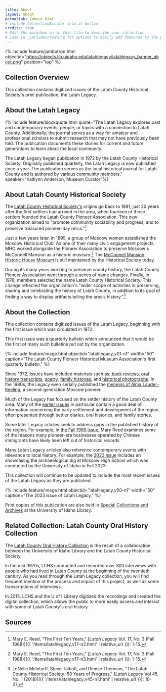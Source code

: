 ```yaml
---
title: About
layout: about
permalink: /about.html
# include CollectionBuilder info at bottom
credits: true
# Edit the markdown on in this file to describe your collection
# Look in _includes/feature for options to easily add features to the page
---
```


{% include feature/jumbotron.html objectid="https://objects.lib.uidaho.edu/latahlegacy/latahlegacy_banner_about.png" position="top" %} 

## Collection Overview
This collection contains digitized issues of the Latah County Historical Society's print publication, the Latah Legacy.

## About the Latah Legacy

{% include feature/blockquote.html quote="The Latah Legacy explores past and contemporary events, people, or topics with a connection to Latah County. Additionally, the journal serves as a way for amateur and professional scholars to submit research that may not have previously been told. The publication documents these stories for current and future generations to learn about the local community.
 
The Latah Legacy began publication in 1972 by the Latah County Historical Society. Originally published quarterly, the Latah Legacy is now published once a year. The publication serves as the local historical journal for Latah County and is authored by various community members." speaker="Kaitlynn Anderson, Museum Curator"%}

## About Latah County Historical Society

The [Latah County Historical Society's](https://www.latahcountyhistoricalsociety.org/) origins go back to 1891, just 20 years after the first settlers had arrived in the area, when fourteen of those settlers founded the Latah County Pioneer Association. This new organization aimed to "promote community sociability and progress, and to preserve treasured pioneer-day relics."[^1]

Just a few years later, in 1895, a group of Moscow women established the Moscow Historical Club. As one of their many civic engagement projects, MHC worked alongside the Pioneer Association to preserve Moscow's McConnell Mansion as a historic museum.[^1] The [McConnell Mansion Historic House Museum](https://www.latahcountyhistoricalsociety.org/museum) is still maintained by the Historical Society today. 

During its many years working to preserve county history, the Latah County Pioneer Association went through a series of name changes. Finally, in 1978, members selected the name Latah County Historical Society. This change reflected the organization's "wider scope of activities in preserving, sharing and celebrating the history of Latah County, in addition to its goal of finding a way to display artifacts telling the area’s history."[^2]

## About the Collection

This collection contains digitized issues of the Latah Legacy, beginning with the first issue which was circulated in 1972. 

This first issue was a quarterly bulletin which announced that it would be the first of many such bulletins put out by the organization.

{% include feature/image.html objectid="latahlegacy_v01-n1" width="50" caption="The Latah County Pioneer Historical Museum Association's first quarterly bulletin." %}

Since 1972, issues have included materials such as: [book reviews](https://www.lib.uidaho.edu/digital/latahlegacy/items/latahlegacy_v05-n2.html), [oral history transcripts](https://www.lib.uidaho.edu/digital/latahlegacy/items/latahlegacy_v28-n2.html), [poetry](https://www.lib.uidaho.edu/digital/latahlegacy/items/latahlegacy_v49-n1.html), [family histories](https://www.lib.uidaho.edu/digital/latahlegacy/items/latahlegacy_v29.html), and [historical photographs](https://www.lib.uidaho.edu/digital/latahlegacy/items/latahlegacy_v19-n1.html). In the 1980s, the Legacy even serially published the [memoirs of Alma Lauder-Keeling](https://www.lib.uidaho.edu/digital/latahlegacy/items/latahlegacy_v12-n2.html), a second-generation Moscow pioneer. 

Much of the Legacy has focused on the settler history of the Latah County area. Many of the [earlier issues](https://www.lib.uidaho.edu/digital/latahlegacy/items/latahlegacy_v04-n3.html) in particular contain a good deal of information concerning the early settlement and development of the region, often presented through settler diaries, oral histories, and family stories. 

Some later Legacy articles seek to address gaps in the published history of the region. For example, in [the Fall 1990 issue](https://www.lib.uidaho.edu/digital/latahlegacy/items/latahlegacy_v19-n1.html), Mary Reed examines some of the reasons many pioneer-era businesses operated by Chinese immigrants have likely been left out of historical records.  

Many Latah Legacy articles also reference contemporary events with relevance to local history. For example, the [2023 issue](https://www.lib.uidaho.edu/digital/latahlegacy/items/latahlegacy_v50-n1.html) includes an showcasing the archaeological dig at Moscow High School which was conducted by the University of Idaho in Fall 2023.

This collection will continue to be updated to include the most recent issues of the Latah Legacy as they are published.

{% include feature/image.html objectid="latahlegacy_v50-n1" width="50" caption="The 2023 issue of Latah Legacy." %}

Print copies of this publication are also held in [Special Collections and Archives](https://www.lib.uidaho.edu/special-collections/) at the University of Idaho Library.

## Related Collection: Latah County Oral History Collection

The [Latah County Oral History Collection](https://www.lib.uidaho.edu/digital/lcoh/) is the result of a collaboration between the University of Idaho Library and the Latah County Historical Society. 

In the mid-1970s, LCHS conducted and recorded over 300 interviews with people who had lived in Latah County at the beginning of the twentieth century. As you read through the Latah Legacy collection, you will find frequent mention of the process and impact of this project, as well as some transcriptions of interviews. 

In 2015, LCHS and the U of I Library digitized the recordings and created the digital collection, which allows the public to more easily access and interact with some of Latah County's oral history.

## Sources

[^1]: Mary E. Reed, "The First Ten Years," [*Latah Legacy* Vol. 17, No. 3 (Fall 1988)]({{ '/items/latahlegacy_v17-n3.html' | relative_url }}): 1-15.
[^2]: LeNelle McInturff, Steve Talbott, and Denise Thomson, "The Latah County Historical Society: 50 Years of Progress," [*Latah Legacy* Vol 45, No. 1 (2018)]({{ '/items/latahlegacy_v45-n1.html' | relative_url }}): 10-27.
